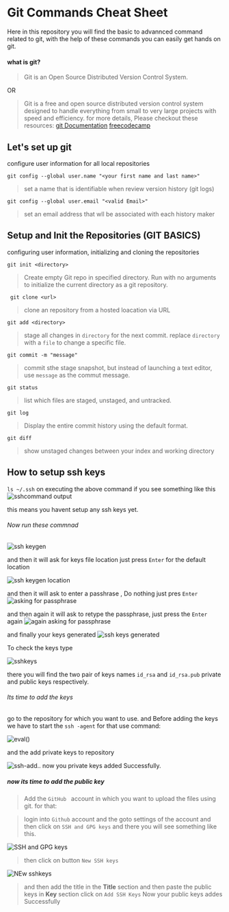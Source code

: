 # Git Commands Cheat Sheet
Here in this repository you will find the basic to advannced command related to git,
with the help of these commands you can easily get hands on git.

####  what is git?
> Git is an Open Source Distributed Version Control System.

OR

> Git is a free and open source distributed version control system designed to handle everything from small to very large projects with speed and efficiency.
for more details, Please checkout these resources:
[git Documentation](https://www.git-scm.com/doc)
[freecodecamp](https://www.freecodecamp.org/news/what-is-git-and-how-to-use-it-c341b049ae61/)

## Let's set up git
configure user information for all local repositories

```git config --global user.name "<your first name and last name>"```
>    set a name that is identifiable when review version history (git logs)

```git config --global user.email "<valid Email>"```
>    set an email address that wll be associated with each history maker

## Setup and Init the Repositories (GIT BASICS)
configuring user information, initializing and cloning the repositories

```git init <directory>```
> Create empty Git repo in specified directory. Run with no 
arguments to initialize the current directory as a git repository.

``` git clone <url>```
> clone an repository from a hosted loacation via URL

``` git add <directory> ```
> stage all changes in ```directory``` for the next commit.
replace ```directory``` with a ```file``` to change a specific file.

``` git commit -m "message" ```
> commit sthe stage snapshot, but instead of launching a text editor, use ```message``` 
as the commut message.

```git status```
> list which files are staged, unstaged, and untracked.

```git log```
> Display the entire commit history using the default format.

```git diff```
> show unstaged changes between your index and working directory

## How to setup ssh keys

```ls ~/.ssh```
on executing the above command if you see something like this
![sshcommand output](https://github.com/Angryl/git-demo/blob/master/assets/ssh%20command%201.PNG)

this means you havent setup any ssh keys yet.

###### Now run these commnad

![ssh keygen](https://github.com/Angryl/git-demo/blob/master/assets/sshkeygen.PNG)

and then it will ask for keys file location just press ```Enter``` for the default location

![ssh keygen location](https://github.com/Angryl/git-demo/blob/master/assets/ssh%20confirmation.PNG)

and then it will ask to enter a passhrase , Do nothing just pres ```Enter```
![asking for passphrase ](https://github.com/Angryl/git-demo/blob/master/assets/ssh%20confirmation%20again.PNG)

and then again it will ask to retype the passphrase, just press the ```Enter ``` again
![again asking for passphrase](https://github.com/Angryl/git-demo/blob/master/assets/ssh%20confirmation%20passphrse.PNG)

and finally your keys generated
![ssh keys generated](https://github.com/Angryl/git-demo/blob/master/assets/final%20keygen.PNG)

To check the keys type

![sshkeys](https://github.com/Angryl/git-demo/blob/master/assets/ssh%20keys.PNG)

there you will find the two pair of keys names ```id_rsa``` and ```id_rsa.pub``` private and public keys respectively.

###### Its time to add the keys
go to the repository for which you want to use.
and Before adding the keys we have to start the ```ssh -agent```
for that use command:

![eval()](https://github.com/Angryl/git-demo/blob/master/assets/evalcommand.PNG)

and the add private keys to repository

![ssh-add..](https://github.com/Angryl/git-demo/blob/master/assets/affkeys%20privte.PNG)
now you private keys added Successfully.

##### now its time to add the public key 
> Add the ```GitHub ``` account in which you want to upload the files using git.
for that:

> login into ```Github``` account
> and the goto settings of the account
> and then click on ```SSH and GPG keys```
> and there you will see something like this.

![SSH and GPG keys](https://github.com/Angryl/git-demo/blob/master/assets/sshand%20gpg%20keys.PNG)

> then click on button ```New SSH keys```

![NEw sshkeys](https://github.com/Angryl/git-demo/blob/master/assets/adding%20pub%20lic%20keyts.PNG)

> and then add the title in the __Title__ section and then paste the public keys in __Key__ section
> click on ```Add SSH Keys```
> Now your public keys addes Successfully




